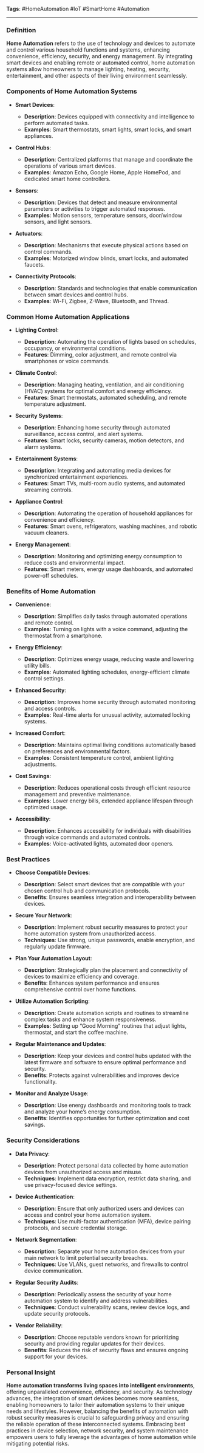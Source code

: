 **Tags**: #HomeAutomation #IoT #SmartHome #Automation

---

### Definition

**Home Automation** refers to the use of technology and devices to automate and control various household functions and systems, enhancing convenience, efficiency, security, and energy management. By integrating smart devices and enabling remote or automated control, home automation systems allow homeowners to manage lighting, heating, security, entertainment, and other aspects of their living environment seamlessly.

### Components of Home Automation Systems

- **Smart Devices**:
    
    - **Description**: Devices equipped with connectivity and intelligence to perform automated tasks.
    - **Examples**: Smart thermostats, smart lights, smart locks, and smart appliances.
- **Control Hubs**:
    
    - **Description**: Centralized platforms that manage and coordinate the operations of various smart devices.
    - **Examples**: Amazon Echo, Google Home, Apple HomePod, and dedicated smart home controllers.
- **Sensors**:
    
    - **Description**: Devices that detect and measure environmental parameters or activities to trigger automated responses.
    - **Examples**: Motion sensors, temperature sensors, door/window sensors, and light sensors.
- **Actuators**:
    
    - **Description**: Mechanisms that execute physical actions based on control commands.
    - **Examples**: Motorized window blinds, smart locks, and automated faucets.
- **Connectivity Protocols**:
    
    - **Description**: Standards and technologies that enable communication between smart devices and control hubs.
    - **Examples**: Wi-Fi, Zigbee, Z-Wave, Bluetooth, and Thread.

### Common Home Automation Applications

- **Lighting Control**:
    
    - **Description**: Automating the operation of lights based on schedules, occupancy, or environmental conditions.
    - **Features**: Dimming, color adjustment, and remote control via smartphones or voice commands.
- **Climate Control**:
    
    - **Description**: Managing heating, ventilation, and air conditioning (HVAC) systems for optimal comfort and energy efficiency.
    - **Features**: Smart thermostats, automated scheduling, and remote temperature adjustment.
- **Security Systems**:
    
    - **Description**: Enhancing home security through automated surveillance, access control, and alert systems.
    - **Features**: Smart locks, security cameras, motion detectors, and alarm systems.
- **Entertainment Systems**:
    
    - **Description**: Integrating and automating media devices for synchronized entertainment experiences.
    - **Features**: Smart TVs, multi-room audio systems, and automated streaming controls.
- **Appliance Control**:
    
    - **Description**: Automating the operation of household appliances for convenience and efficiency.
    - **Features**: Smart ovens, refrigerators, washing machines, and robotic vacuum cleaners.
- **Energy Management**:
    
    - **Description**: Monitoring and optimizing energy consumption to reduce costs and environmental impact.
    - **Features**: Smart meters, energy usage dashboards, and automated power-off schedules.

### Benefits of Home Automation

- **Convenience**:
    
    - **Description**: Simplifies daily tasks through automated operations and remote control.
    - **Examples**: Turning on lights with a voice command, adjusting the thermostat from a smartphone.
- **Energy Efficiency**:
    
    - **Description**: Optimizes energy usage, reducing waste and lowering utility bills.
    - **Examples**: Automated lighting schedules, energy-efficient climate control settings.
- **Enhanced Security**:
    
    - **Description**: Improves home security through automated monitoring and access controls.
    - **Examples**: Real-time alerts for unusual activity, automated locking systems.
- **Increased Comfort**:
    
    - **Description**: Maintains optimal living conditions automatically based on preferences and environmental factors.
    - **Examples**: Consistent temperature control, ambient lighting adjustments.
- **Cost Savings**:
    
    - **Description**: Reduces operational costs through efficient resource management and preventive maintenance.
    - **Examples**: Lower energy bills, extended appliance lifespan through optimized usage.
- **Accessibility**:
    
    - **Description**: Enhances accessibility for individuals with disabilities through voice commands and automated controls.
    - **Examples**: Voice-activated lights, automated door openers.

### Best Practices

- **Choose Compatible Devices**:
    
    - **Description**: Select smart devices that are compatible with your chosen control hub and communication protocols.
    - **Benefits**: Ensures seamless integration and interoperability between devices.
- **Secure Your Network**:
    
    - **Description**: Implement robust security measures to protect your home automation system from unauthorized access.
    - **Techniques**: Use strong, unique passwords, enable encryption, and regularly update firmware.
- **Plan Your Automation Layout**:
    
    - **Description**: Strategically plan the placement and connectivity of devices to maximize efficiency and coverage.
    - **Benefits**: Enhances system performance and ensures comprehensive control over home functions.
- **Utilize Automation Scripting**:
    
    - **Description**: Create automation scripts and routines to streamline complex tasks and enhance system responsiveness.
    - **Examples**: Setting up “Good Morning” routines that adjust lights, thermostat, and start the coffee machine.
- **Regular Maintenance and Updates**:
    
    - **Description**: Keep your devices and control hubs updated with the latest firmware and software to ensure optimal performance and security.
    - **Benefits**: Protects against vulnerabilities and improves device functionality.
- **Monitor and Analyze Usage**:
    
    - **Description**: Use energy dashboards and monitoring tools to track and analyze your home’s energy consumption.
    - **Benefits**: Identifies opportunities for further optimization and cost savings.

### Security Considerations

- **Data Privacy**:
    
    - **Description**: Protect personal data collected by home automation devices from unauthorized access and misuse.
    - **Techniques**: Implement data encryption, restrict data sharing, and use privacy-focused device settings.
- **Device Authentication**:
    
    - **Description**: Ensure that only authorized users and devices can access and control your home automation system.
    - **Techniques**: Use multi-factor authentication (MFA), device pairing protocols, and secure credential storage.
- **Network Segmentation**:
    
    - **Description**: Separate your home automation devices from your main network to limit potential security breaches.
    - **Techniques**: Use VLANs, guest networks, and firewalls to control device communication.
- **Regular Security Audits**:
    
    - **Description**: Periodically assess the security of your home automation system to identify and address vulnerabilities.
    - **Techniques**: Conduct vulnerability scans, review device logs, and update security protocols.
- **Vendor Reliability**:
    
    - **Description**: Choose reputable vendors known for prioritizing security and providing regular updates for their devices.
    - **Benefits**: Reduces the risk of security flaws and ensures ongoing support for your devices.

### Personal Insight

**Home automation transforms living spaces into intelligent environments**, offering unparalleled convenience, efficiency, and security. As technology advances, the integration of smart devices becomes more seamless, enabling homeowners to tailor their automation systems to their unique needs and lifestyles. However, balancing the benefits of automation with robust security measures is crucial to safeguarding privacy and ensuring the reliable operation of these interconnected systems. Embracing best practices in device selection, network security, and system maintenance empowers users to fully leverage the advantages of home automation while mitigating potential risks.